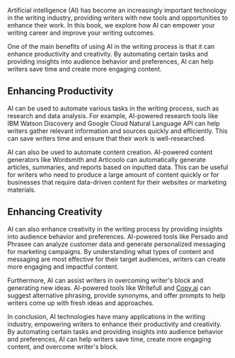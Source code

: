 
Artificial intelligence (AI) has become an increasingly important technology in the writing industry, providing writers with new tools and opportunities to enhance their work. In this book, we explore how AI can empower your writing career and improve your writing outcomes.

One of the main benefits of using AI in the writing process is that it can enhance productivity and creativity. By automating certain tasks and providing insights into audience behavior and preferences, AI can help writers save time and create more engaging content.

Enhancing Productivity
----------------------

AI can be used to automate various tasks in the writing process, such as research and data analysis. For example, AI-powered research tools like IBM Watson Discovery and Google Cloud Natural Language API can help writers gather relevant information and sources quickly and efficiently. This can save writers time and ensure that their work is well-researched.

AI can also be used to automate content creation. AI-powered content generators like Wordsmith and Articoolo can automatically generate articles, summaries, and reports based on inputted data. This can be useful for writers who need to produce a large amount of content quickly or for businesses that require data-driven content for their websites or marketing materials.

Enhancing Creativity
--------------------

AI can also enhance creativity in the writing process by providing insights into audience behavior and preferences. AI-powered tools like Persado and Phrasee can analyze customer data and generate personalized messaging for marketing campaigns. By understanding what types of content and messaging are most effective for their target audiences, writers can create more engaging and impactful content.

Furthermore, AI can assist writers in overcoming writer's block and generating new ideas. AI-powered tools like Writefull and [Copy.ai](http://Copy.ai) can suggest alternative phrasing, provide synonyms, and offer prompts to help writers come up with fresh ideas and approaches.

In conclusion, AI technologies have many applications in the writing industry, empowering writers to enhance their productivity and creativity. By automating certain tasks and providing insights into audience behavior and preferences, AI can help writers save time, create more engaging content, and overcome writer's block.
